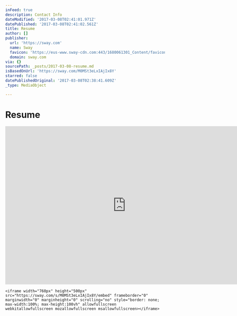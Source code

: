 ```yaml
---
inFeed: true
description: Contact Info
dateModified: '2017-03-08T02:41:01.971Z'
datePublished: '2017-03-08T02:41:02.561Z'
title: Resume
author: []
publisher:
  url: 'https://sway.com'
  name: Sway
  favicon: 'https://eus-www.sway-cdn.com:443/1680061301_Content/favicon.ico'
  domain: sway.com
via: {}
sourcePath: _posts/2017-03-08-resume.md
isBasedOnUrl: 'https://sway.com/M0MSt3eLxIAjIx8Y'
starred: false
datePublishedOriginal: '2017-03-08T02:38:41.609Z'
_type: MediaObject

---
```

# Resume

<iframe src="https://cdn.embedly.com/widgets/media.html?src=https%3A%2F%2Fsway.com%2Fs%2FM0MSt3eLxIAjIx8Y%2Fembed&amp;url=https%3A%2F%2Fsway.com%2FM0MSt3eLxIAjIx8Y&amp;image=https%3A%2F%2Feus-www.sway-cdn.com%2Fs%2FM0MSt3eLxIAjIx8Y%2Fimages%2FYJc-CG8TiSIeU2%3Fquality%3D480%26isThumbnail%3DTrue&amp;key=b7d04c9b404c499eba89ee7072e1c4f7&amp;type=text%2Fhtml&amp;schema=sway" width="760" height="500" scrolling="no" frameborder="0" allowfullscreen="" style=""></iframe>

    <iframe width="760px" height="500px" src="https://sway.com/s/M0MSt3eLxIAjIx8Y/embed" frameborder="0" marginwidth="0" marginheight="0" scrolling="no" style="border: none; max-width:100%; max-height:100vh" allowfullscreen webkitallowfullscreen mozallowfullscreen msallowfullscreen></iframe>